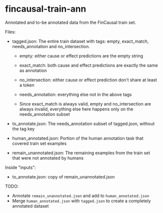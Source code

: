 # fincausal-train-ann

Annotated and to-be annotated data from the FinCausal train set.

Files:
- tagged.json: The entire train dataset with tags: empty, exact_match, needs_annotation
  and no_intersection.
  - empty: either cause or effect predictions are the empty string
  - exact_match: both cause and effect predictions are exactly the same as annotation
  - no_intersection: either cause or effect prediction don't share at least a token
  - needs_annotation: everything else not in the above tags

  - Since exact_match is always valid, empty and no_intersection are always invalid,
    everything else here happens only on the needs_annotation subset

- to_annotate.json: The needs_annotation subset of tagged.json, without the tag key
- human_annotated.json: Portion of the human annotation task that covered train set
  examples
- remain_unannotated.json: The remaining examples from the train set that were not
  annotated by humans

Inside "inputs":
- to_annotate.json: copy of remain_unannotated.json

TODO:
- Annotate `remain_unannotated.json` and add to `human_annotated.json`
- Merge `human_annotated.json` with `tagged.json` to create a completely annotated
  dataset
